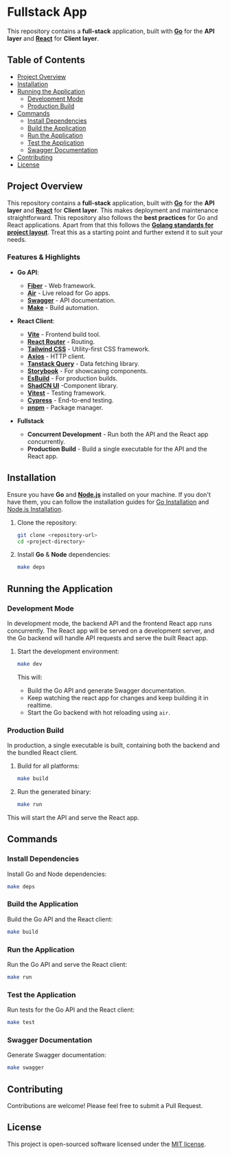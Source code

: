 # Fullstack App

This repository contains a **full-stack** application, built with [**Go**](https://go.dev/) for the **API layer** and [**React**](https://react.dev/) for **Client layer**.

## Table of Contents

-   [Project Overview](#project-overview)
-   [Installation](#installation)
-   [Running the Application](#running-the-application)
    -   [Development Mode](#development-mode)
    -   [Production Build](#production-build)
-   [Commands](#commands)
    -   [Install Dependencies](#install-dependencies)
    -   [Build the Application](#build-the-application)
    -   [Run the Application](#run-the-application)
    -   [Test the Application](#test-the-application)
    -   [Swagger Documentation](#swagger-documentation)
-   [Contributing](#contributing)
-   [License](#license)

## Project Overview

This repository contains a **full-stack** application, built with [**Go**](https://go.dev/) for the **API layer** and [**React**](https://react.dev/) for **Client layer**. This makes deployment and maintenance straightforward. This repository also follows the **best practices** for Go and React applications. Apart from that this follows the [**Golang standards for project layout**](https://github.com/golang-standards/project-layout). Treat this as a starting point and further extend it to suit your needs.

### Features & Highlights

-   **Go API**:

    -   [**Fiber**](https://gofiber.io/) - Web framework.
    -   [**Air**](https://github.com/air-verse/air) - Live reload for Go apps.
    -   [**Swagger**](https://swagger.io/specification/) - API documentation.
    -   [**Make**](https://www.gnu.org/software/make/manual/make.html) - Build automation.

-   **React Client**:

    -   [**Vite**](https://vite.dev/) - Frontend build tool.
    -   [**React Router**](https://reactrouter.com/) - Routing.
    -   [**Tailwind CSS**](https://tailwindcss.com/) - Utility-first CSS framework.
    -   [**Axios**](https://axios-http.com/) - HTTP client.
    -   [**Tanstack Query**](https://tanstack.com/query/v3/) - Data fetching library.
    -   [**Storybook**](https://storybook.js.org/) - For showcasing components.
    -   [**EsBuild**](https://esbuild.github.io/) - For production builds.
    -   [**ShadCN UI**](https://ui.shadcn.com/) -Component library.
    -   [**Vitest**](https://vitest.dev/) - Testing framework.
    -   [**Cypress**](https://www.cypress.io/) - End-to-end testing.
    -   [**pnpm**](https://pnpm.io/) - Package manager.

-   **Fullstack**

    -   **Concurrent Development** - Run both the API and the React app concurrently.
    -   **Production Build** - Build a single executable for the API and the React app.

## Installation

Ensure you have **Go** and [**Node.js**](https://nodejs.org/en) installed on your machine. If you don't have them, you can follow the installation guides for [Go Installation](https://go.dev/doc/install) and [Node.js Installation](https://nodejs.org/en/download/package-manager).

1. Clone the repository:

    ```bash
    git clone <repository-url>
    cd <project-directory>
    ```

2. Install **Go** & **Node** dependencies:

    ```bash
    make deps
    ```

## Running the Application

### Development Mode

In development mode, the backend API and the frontend React app runs concurrently. The React app will be served on a development server, and the Go backend will handle API requests and serve the built React app.

1. Start the development environment:

    ```bash
    make dev
    ```

    This will:

    - Build the Go API and generate Swagger documentation.
    - Keep watching the react app for changes and keep building it in realtime.
    - Start the Go backend with hot reloading using `air`.

### Production Build

In production, a single executable is built, containing both the backend and the bundled React client.

1. Build for all platforms:

    ```bash
    make build
    ```

2. Run the generated binary:

    ```bash
    make run
    ```

This will start the API and serve the React app.

## Commands

### Install Dependencies

Install Go and Node dependencies:

```bash
make deps
```

### Build the Application

Build the Go API and the React client:

```bash
make build
```

### Run the Application

Run the Go API and serve the React client:

```bash
make run
```

### Test the Application

Run tests for the Go API and the React client:

```bash
make test
```

### Swagger Documentation

Generate Swagger documentation:

```bash
make swagger
```

## Contributing

Contributions are welcome! Please feel free to submit a Pull Request.

## License

This project is open-sourced software licensed under the [MIT license](https://opensource.org/licenses/MIT).
